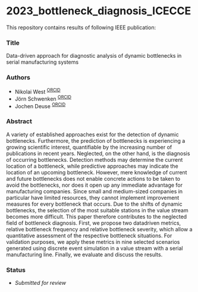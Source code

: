 # 2023_bottleneck_diagnosis_ICECCE
This repository contains results of following IEEE publication: 
### Title
Data-driven approach for diagnostic analysis of dynamic bottlenecks in serial manufacturing systems
### Authors
- Nikolai West <sup> [ORCID](https://orcid.org/0000-0002-3657-0211) </sup>
- Jörn Schwenken <sup> [ORCID](https://orcid.org/0000-0003-2549-9664) </sup>
- Jochen Deuse <sup> [ORCID](https://orcid.org/0000-0003-4066-4357) </sup>
### Abstract 
A variety of established approaches exist for the detection of dynamic bottlenecks. Furthermore, the prediction of bottlenecks is experiencing a growing scientific interest, quantifiable by the increasing number of publications in recent years. Neglected, on the other hand, is the diagnosis of occurring bottlenecks. Detection methods may determine the current location of a bottleneck, while predictive approaches may indicate the location of an upcoming bottleneck. However, mere knowledge of current and future bottlenecks does not enable concrete actions to be taken to avoid the bottlenecks, nor does it open up any immediate advantage for manufacturing companies. Since small and medium-sized companies in particular have limited resources, they cannot implement improvement measures for every bottleneck that occurs. Due to the shifts of dynamic bottlenecks, the selection of the most suitable stations in the value stream becomes more difficult. This paper therefore contributes to the neglected field of bottleneck diagnosis. First, we propose two datadriven metrics, relative bottleneck frequency and relative bottleneck severity, which allow a quantitative assessment of the respective bottleneck situations. For validation purposes, we apply these metrics in nine selected scenarios generated using discrete event simulation in a value stream with a serial manufacturing line. Finally, we evaluate and discuss the results.
### Status
- _Submitted for review_